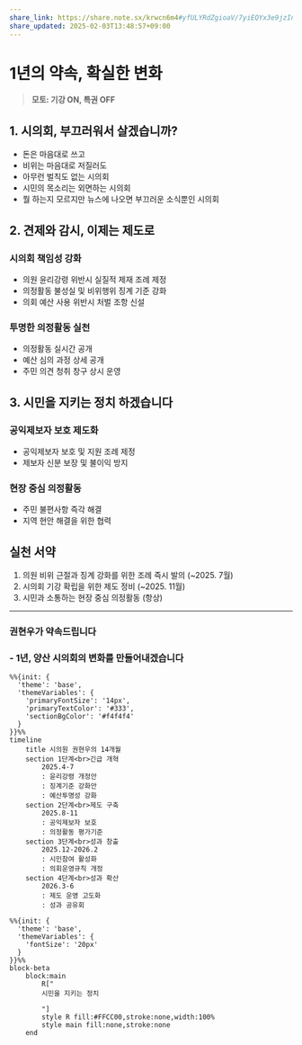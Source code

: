 ```yaml
---
share_link: https://share.note.sx/krwcn6m4#yfULYRdZgioaV/7yiEQYx3e9jzInyE8iMwtMhV93ePo
share_updated: 2025-02-03T13:48:57+09:00
---
```

# 1년의 약속, 확실한 변화
> **모토: 기강 ON, 특권 OFF**

## 1. 시의회, 부끄러워서 살겠습니까?
- 돈은 마음대로 쓰고
- 비위는 마음대로 저질러도
- 아무런 벌칙도 없는 시의회
- 시민의 목소리는 외면하는 시의회
- 뭘 하는지 모르지만 뉴스에 나오면 부끄러운 소식뿐인 시의회

## 2. 견제와 감시, 이제는 제도로
### 시의회 책임성 강화
- 의원 윤리강령 위반시 실질적 제재 조례 제정
- 의정활동 불성실 및 비위행위 징계 기준 강화
- 의회 예산 사용 위반시 처벌 조항 신설

### 투명한 의정활동 실천
- 의정활동 실시간 공개
- 예산 심의 과정 상세 공개
- 주민 의견 청취 창구 상시 운영

## 3. 시민을 지키는 정치 하겠습니다
### 공익제보자 보호 제도화
- 공익제보자 보호 및 지원 조례 제정
- 제보자 신분 보장 및 불이익 방지

### 현장 중심 의정활동
- 주민 불편사항 즉각 해결
- 지역 현안 해결을 위한 협력

## 실천 서약
1. 의원 비위 근절과 징계 강화를 위한 조례 즉시 발의 (~2025. 7월)
2. 시의회 기강 확립을 위한 제도 정비 (~2025. 11월)
3. 시민과 소통하는 현장 중심 의정활동 (항상)

---
### **권현우가 약속드립니다**
### - 1년, 양산 시의회의 변화를 만들어내겠습니다

```mermaid
%%{init: {
  'theme': 'base',
  'themeVariables': { 
    'primaryFontSize': '14px',
    'primaryTextColor': '#333',
    'sectionBgColor': '#f4f4f4'
  }
}}%%
timeline
    title 시의원 권현우의 14개월
    section 1단계<br>긴급 개혁
        2025.4-7 
        : 윤리강령 개정안
        : 징계기준 강화안
        : 예산투명성 강화
    section 2단계<br>제도 구축
        2025.8-11 
        : 공익제보자 보호
        : 의정활동 평가기준
    section 3단계<br>성과 창출
        2025.12-2026.2 
        : 시민참여 활성화
        : 의회운영규칙 개정
    section 4단계<br>성과 확산
        2026.3-6 
        : 제도 운영 고도화
        : 성과 공유회
```
```mermaid
%%{init: {
  'theme': 'base',
  'themeVariables': { 
    'fontSize': '20px'
  }
}}%%
block-beta
    block:main
        R[" 
        시민을 지키는 정치

        "]
        style R fill:#FFCC00,stroke:none,width:100%
        style main fill:none,stroke:none
    end
```